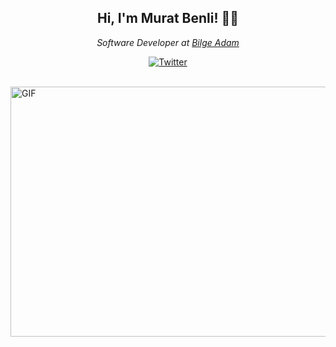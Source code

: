 <h2 align="center"> Hi, I'm Murat Benli! 👋🏻</h2>
<p align="center"><em>Software Developer at <a href="https://www.bilgeadam.com/" target="_blank" rel="noopener noreferrer">Bilge Adam</a></br>
</em></p>

<p align="center">
	<a href="https://twitter.com/imuratbenli"><img src="https://img.shields.io/twitter/follow/imuratbenli?label=Twitter&style=social" alt="Twitter"></a>
</p>

<br />

<img align="center" height="400px" width="600px" alt="GIF" src="https://media.giphy.com/media/6heBQSjt2IoA8/giphy.gif" />
